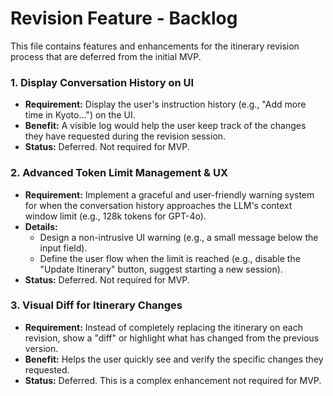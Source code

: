 # Revision Feature - Backlog

This file contains features and enhancements for the itinerary revision process that are deferred from the initial MVP.

### 1. Display Conversation History on UI
- **Requirement:** Display the user's instruction history (e.g., "Add more time in Kyoto...") on the UI.
- **Benefit:** A visible log would help the user keep track of the changes they have requested during the revision session.
- **Status:** Deferred. Not required for MVP.

### 2. Advanced Token Limit Management & UX
- **Requirement:** Implement a graceful and user-friendly warning system for when the conversation history approaches the LLM's context window limit (e.g., 128k tokens for GPT-4o).
- **Details:**
    - Design a non-intrusive UI warning (e.g., a small message below the input field).
    - Define the user flow when the limit is reached (e.g., disable the "Update Itinerary" button, suggest starting a new session).
- **Status:** Deferred. Not required for MVP.

### 3. Visual Diff for Itinerary Changes
- **Requirement:** Instead of completely replacing the itinerary on each revision, show a "diff" or highlight what has changed from the previous version.
- **Benefit:** Helps the user quickly see and verify the specific changes they requested.
- **Status:** Deferred. This is a complex enhancement not required for MVP.
